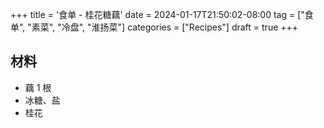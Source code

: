 +++
title = '食单 - 桂花糖藕'
date = 2024-01-17T21:50:02-08:00
tag = ["食单", "素菜", "冷盘", "淮扬菜"]
categories = ["Recipes"]
draft = true
+++

## 材料
- 藕 1 根
- 冰糖、盐
- 桂花